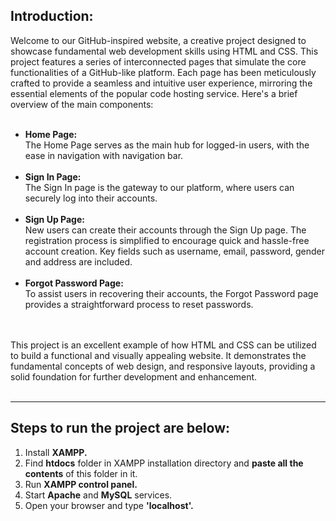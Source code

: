<h2>Introduction:</h2>
Welcome to our GitHub-inspired website, a creative project designed to showcase fundamental web development skills using HTML and CSS. This project features a series of interconnected pages that simulate the core functionalities of a GitHub-like platform. Each page has been meticulously crafted to provide a seamless and intuitive user experience, mirroring the essential elements of the popular code hosting service. Here's a brief overview of the main components:
<br>
<br>

<ul>
  <li>
    <b>Home Page:</b>
  </li>
    The Home Page serves as the main hub for logged-in users, with the ease in navigation with navigation bar.
  <br><br>
  <li>
    <b>Sign In Page:</b> 
  </li>
    The Sign In page is the gateway to our platform, where users can securely log into their accounts. 
  <br><br>
  <li>
    <b>Sign Up Page:</b>
  </li>
    New users can create their accounts through the Sign Up page. The registration process is simplified to encourage quick and hassle-free account creation. Key fields such as username, email, password, gender       and address are included.
  <br><br>
  <li>
    <b>Forgot Password Page:</b>
  </li>
    To assist users in recovering their accounts, the Forgot Password page provides a straightforward process to reset passwords.
  <br>
</ul>
  <br>
  <br>
This project is an excellent example of how HTML and CSS can be utilized to build a functional and visually appealing website. It demonstrates the fundamental concepts of web design, and responsive layouts, providing a solid foundation for further development and enhancement.<br><br>
<hr>
<h2>Steps to run the project are below:</h2>

1. Install <b>XAMPP.</b><br>
2. Find <b>htdocs</b> folder in XAMPP installation directory and <b>paste all the contents</b> of this folder in it.<br>
3. Run <b>XAMPP control panel.</b><br>
4. Start <b>Apache</b> and <b>MySQL</b> services.<br>
5. Open your browser and type <b>'localhost'.</b><br>
